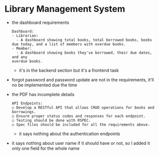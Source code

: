 # Library Management System

* the dashboard requirements
  ```
  Dashboard:
  - Librarian:
    - A dashboard showing total books, total borrowed books, books due today, and a list of members with overdue books.
  - Member:
    - A dashboard showing books they've borrowed, their due dates, and any
  overdue books.
  ```
  * it's in the backend section but it's a frontend task

* forgot password and password update are not in the requirements, it'll no be implemented due the time

* the PDF has incomplete details
  ```
  API Endpoints:
  ○ Develop a RESTful API that allows CRUD operations for books and borrowings.
  ○ Ensure proper status codes and responses for each endpoint.
  ○ Testing should be done with RSPEC.
  ○ Spec files should be included for all the requirements above.

  ```
  * it says nothing about the authentication endpoints

* it says nothing about user name if it should have or not, so I added it only one field for the whole name
